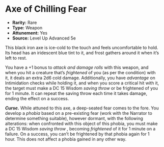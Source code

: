 # Axe of Chilling Fear

- **Rarity:** Rare
- **Type:** Weapon
- **Attunement:** Yes
- **Source:** Level Up Advanced 5e

This black iron axe is ice-cold to the touch and feels uncomfortable to hold. Its head has an iridescent blue tint to it, and frost gathers around it when it’s left to rest.

You have a +1 bonus to _attack and damage rolls_  with this weapon, and when you hit a creature that’s _frightened_  of you (as per the condition) with it, it deals an extra 2d6 cold damage. Additionally, you have _advantage_  on Intimidation checks while holding it, and when you score a critical hit with it, the target must make a DC 15 Wisdom _saving throw_  or be frightened of you for 1 minute. It can repeat the saving throw each time it takes damage, ending the effect on a success.

**_Curse._** While attuned to this axe, a deep-seated fear comes to the fore. You develop a _phobia_ based on a pre-existing fear (work with the Narrator to determine something suitable), however dormant, with the following alterations: when confronted with this object of this phobia, you must make a DC 15 Wisdom _saving throw_ , becoming _frightened_  of it for 1 minute on a failure. On a success, you can’t be frightened by that phobia again for 1 hour. This does not affect a phobia gained in any other way.
